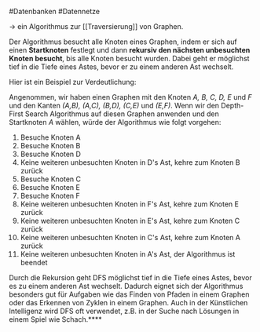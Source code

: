 #Datenbanken #Datennetze 

-> ein Algorithmus zur [[Traversierung]] von Graphen. 

Der Algorithmus besucht alle Knoten eines Graphen, indem er sich auf einen **Startknoten** festlegt und dann **rekursiv den nächsten unbesuchten Knoten besucht**, bis alle Knoten besucht wurden. Dabei geht er möglichst tief in die Tiefe eines Astes, bevor er zu einem anderen Ast wechselt.

Hier ist ein Beispiel zur Verdeutlichung:

Angenommen, wir haben einen Graphen mit den Knoten _A, B, C, D, E_ und _F_ und den Kanten *(A,B), (A,C), (B,D), (C,E)* und *(E,F)*. Wenn wir den Depth-First Search Algorithmus auf diesen Graphen anwenden und den Startknoten *A* wählen, würde der Algorithmus wie folgt vorgehen:

1.  Besuche Knoten A
2.  Besuche Knoten B
3.  Besuche Knoten D
4.  Keine weiteren unbesuchten Knoten in D's Ast, kehre zum Knoten B zurück
5.  Besuche Knoten C
6.  Besuche Knoten E
7.  Besuche Knoten F
8.  Keine weiteren unbesuchten Knoten in F's Ast, kehre zum Knoten E zurück
9.  Keine weiteren unbesuchten Knoten in E's Ast, kehre zum Knoten C zurück
10.  Keine weiteren unbesuchten Knoten in C's Ast, kehre zum Knoten A zurück
11.  Keine weiteren unbesuchten Knoten in A's Ast, der Algorithmus ist beendet

Durch die Rekursion geht DFS möglichst tief in die Tiefe eines Astes, bevor es zu einem anderen Ast wechselt. Dadurch eignet sich der Algorithmus besonders gut für Aufgaben wie das Finden von Pfaden in einem Graphen oder das Erkennen von Zyklen in einem Graphen. Auch in der Künstlichen Intelligenz wird DFS oft verwendet, z.B. in der Suche nach Lösungen in einem Spiel wie Schach.****